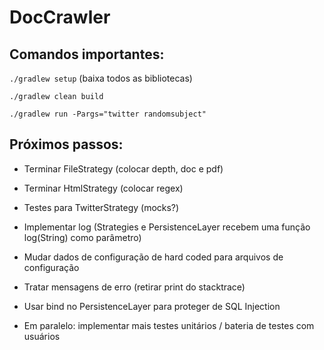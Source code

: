 DocCrawler
==========

Comandos importantes:
---------------------

`./gradlew setup` (baixa todos as bibliotecas)

`./gradlew clean build`

`./gradlew run -Pargs="twitter randomsubject"`

Próximos passos:
----------------

- Terminar FileStrategy (colocar depth, doc e pdf)


- Terminar HtmlStrategy (colocar regex)


- Testes para TwitterStrategy (mocks?)


- Implementar log (Strategies e PersistenceLayer recebem uma função log(String) como parâmetro)


- Mudar dados de configuração de hard coded para arquivos de configuração 


- Tratar mensagens de erro (retirar print do stacktrace)


- Usar bind no PersistenceLayer para proteger de SQL Injection


- Em paralelo: implementar mais testes unitários / bateria de testes com usuários

